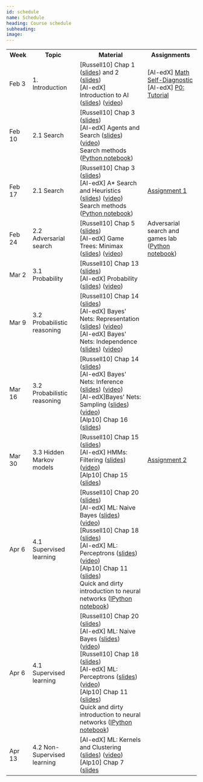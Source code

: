 ```yaml
---
id: schedule
name: Schedule
heading: Course schedule
subheading: 
image: 
---
```


<table class="table table-condensed">
<tbody>
<tr>
<th>Week</th>
<th>Topic</th>
<th>Material</th>
<th>Assignments</th>
</tr>
<small>

<tr>
<td>Feb 3</td>
<td>1. Introduction</td>
<td>
[Russell10] Chap 1 (<a href= "http://aima.eecs.berkeley.edu/slides-pdf/chapter01.pdf">slides</a>)  and 2 (<a href= "http://aima.eecs.berkeley.edu/slides-pdf/chapter02.pdf">slides</a>) <br>
[AI-edX] Introduction to AI (<a href= "http://cs188websitecontent.s3.amazonaws.com/lectures/fa13-cs188-lecture-1-1PP.pdf">slides</a>) (<a href= "https://courses.edx.org/courses/BerkeleyX/CS188x_1/1T2013/courseware/c78976d210314651abb740912d8279bb/b414886f442a41e4b5fd0408de837e53/">video</a>)<br>


</td>
<td>
[AI-edX] <a href= "https://courses.edx.org/courses/BerkeleyX/CS188x_1/1T2013/courseware/c78976d210314651abb740912d8279bb/5bf447e1a55f4699a6e313680f16e9df/">Math Self-Diagnostic</a><br>
[AI-edX] <a href= "https://courses.edx.org/courses/BerkeleyX/CS188x_1/1T2013/courseware/c78976d210314651abb740912d8279bb/e8c2d3dd71a84472997173f55c98a35c/">P0: Tutorial</a>
</td>
</tr>

<tr>
<td>Feb 10</td>
<td>2.1 Search</td>
<td>
[Russell10] Chap 3 (<a href= "http://aima.eecs.berkeley.edu/slides-pdf/chapter03.pdf">slides</a>) <br>
[AI-edX] Agents and Search (<a href= "http://cs188websitecontent.s3.amazonaws.com/lectures/fa13-cs188-lecture-2-1PP.pdf">slides</a>) (<a href= "https://courses.edx.org/courses/BerkeleyX/CS188x_1/1T2013/courseware/eafff8d8427440069a749c1b825c0561/7c56230af88d467c9737344e2e76092e/">video</a>)<br>
Search methods (<a href= "https://github.com/fagonzalezo/is-2016-1/blob/gh-pages/search_methods.ipynb">Python notebook</a>)<br>
</td>
<td>
</td>
</tr>

<tr>
<td>Feb 17</td>
<td>2.1 Search</td>
<td>
[Russell10] Chap 3 (<a href= "http://aima.eecs.berkeley.edu/slides-pdf/chapter03.pdf">slides</a>) <br>
[AI-edX] A* Search and Heuristics (<a href= "http://cs188websitecontent.s3.amazonaws.com/lectures/fa13-cs188-lecture-3-1PP.pdf">slides</a>) (<a href= "https://courses.edx.org/courses/BerkeleyX/CS188x_1/1T2013/courseware/eafff8d8427440069a749c1b825c0561/76f9a53b7aad47638ff968db5938d841/">video</a>)<br>
Search methods (<a href= "https://github.com/fagonzalezo/is-2016-1/blob/gh-pages/search_methods.ipynb">Python notebook</a>)<br>
</td>
<td>
<a href= "http://fagonzalezo.github.io/is-2016-1/assign1.pdf">Assignment 1</a><br>
</td>
</tr>

<tr>
<td>Feb 24</td>
<td>2.2 Adversarial search</td>
<td>
[Russell10] Chap 5 (<a href= "http://aima.eecs.berkeley.edu/slides-pdf/chapter05.pdf">slides</a>) <br>
[AI-edX] Game Trees: Minimax (<a href= "http://cs188websitecontent.s3.amazonaws.com/lectures/fa13-cs188-lecture-6-1PP.pdf">slides</a>) (<a href= "https://courses.edx.org/courses/BerkeleyX/CS188x_1/1T2013/courseware/e388ea8629ff4228845b54d70ffc8afd/8616451481ba41d4a40afcf13bc8ab1c/">video</a>)<br>
</td>
<td>
Adversarial search and games lab <br> 
(<a href= "https://github.com/fagonzalezo/is-2016-1/blob/gh-pages/games.ipynb">Python notebook</a>)<br>
</td>
</tr>

<tr>
<td>Mar 2</td>
<td>3.1 Probability
</td>
<td>
[Russell10] Chap 13 (<a href= "http://aima.eecs.berkeley.edu/slides-pdf/chapter13.pdf">slides</a>)<br>
[AI-edX] Probability (<a href= "http://cs188websitecontent.s3.amazonaws.com/lectures/fa13-cs188-lecture-12-1PP.pdf">slides</a>) (<a href= "https://courses.edx.org/courses/BerkeleyX/CS188x_1/1T2013/courseware/e07c09452f5845de8277d70512009fa2/4d1a43c6bcc7472db14a00258732cf8d/">video</a>)<br>
</td>
<td>
</td>
</tr>

<tr>
<td>Mar 9</td>
<td>
3.2 Probabilistic reasoning
</td>
<td>
[Russell10] Chap 14 (<a href= "http://aima.eecs.berkeley.edu/slides-pdf/chapter14.pdf">slides</a>) <br>
[AI-edX] Bayes' Nets: Representation (<a href= "http://cs188websitecontent.s3.amazonaws.com/lectures/fa13-cs188-lecture-13-1PP.pdf">slides</a>) (<a href= "https://courses.edx.org/courses/BerkeleyX/CS188x_1/1T2013/courseware/741f4647a714422a8028a776e041071c/57c93f3102a348d5ab0e0712979392f7/">video</a>)<br>
[AI-edX] Bayes' Nets: Independence (<a href= "http://cs188websitecontent.s3.amazonaws.com/lectures/fa13-cs188-lecture-14-1PP.pdf">slides</a>) (<a href= "https://courses.edx.org/courses/BerkeleyX/CS188x_1/1T2013/courseware/741f4647a714422a8028a776e041071c/b7b4dc01c237439980ed9658efdbed68/">video</a>)<br>
</td>
<td>
</td>
</tr>

<tr>
<td>Mar 16</td>
<td>
3.2 Probabilistic reasoning
</td>
<td>
[Russell10] Chap 14 (<a href= "http://aima.eecs.berkeley.edu/slides-pdf/chapter14.pdf">slides</a>) <br>
[AI-edX] Bayes' Nets: Inference (<a href= "http://cs188websitecontent.s3.amazonaws.com/lectures/fa13-cs188-lecture-15-1PP.pdf">slides</a>) (<a href= "https://courses.edx.org/courses/BerkeleyX/CS188x_1/1T2013/courseware/141d66503de5484fb7d26895b67149c1/e83b8da087dc4430abc105a61f4b6187/">video</a>)<br>
[AI-edX]Bayes' Nets: Sampling (<a href= "http://cs188websitecontent.s3.amazonaws.com/lectures/fa13-cs188-lecture-16-1PP.pdf">slides</a>) (<a href= "https://courses.edx.org/courses/BerkeleyX/CS188x_1/1T2013/courseware/141d66503de5484fb7d26895b67149c1/ef18d10cd8324ae1984b2df59657f02a/">video</a>)<br>
[Alp10] Chap 16 (<a href= "http://www.cmpe.boun.edu.tr/~ethem/i2ml2e/2e_v1-0/i2ml2e-chap16-v1-0.pdf">slides</a>)<br>
</td>
<td>
</td>
</tr>

<tr>
<td>Mar 30</td>
<td>
3.3 Hidden Markov models
</td>
<td>
[Russell10] Chap 15 (<a href= "http://aima.eecs.berkeley.edu/slides-pdf/chapter15.pdf">slides</a>) <br>
[AI-edX] HMMs: Filtering (<a href= "http://cs188websitecontent.s3.amazonaws.com/lectures/fa13-cs188-lecture-18-1PP.pdf">slides</a>) (<a href= "https://courses.edx.org/courses/BerkeleyX/CS188x_1/1T2013/courseware/a1335497b2a04c0e934ec324563e69aa/d536e021c6694647880977112e8ca6c7/">video</a>)<br>
[Alp10] Chap 15 (<a href= "http://www.cmpe.boun.edu.tr/~ethem/i2ml2e/2e_v1-0/i2ml2e-chap15-v1-0.pdf">slides</a>)<br>
</td>
<td>
<a href= "http://fagonzalezo.github.io/is-2016-1/assign2.pdf">Assignment 2</a><br>
</td>
</tr>

<tr>
<td>Apr 6</td>
<td>
4.1 Supervised learning
</td>
<td>
[Russell10] Chap 20 (<a href= "http://aima.eecs.berkeley.edu/slides-pdf/chapter20.pdf">slides</a>) <br>
[AI-edX] ML: Naive Bayes (<a href= "http://cs188websitecontent.s3.amazonaws.com/lectures/fa13-cs188-lecture-20-1PP.pdf">slides</a>) (<a href= "https://courses.edx.org/courses/BerkeleyX/CS188x_1/1T2013/courseware/9fa61ebf2e90449cbabb0f649b0469d5/a498b076bfea42559a6d2b3a34aefc5e/">video</a>)<br>
[Russell10] Chap 18 (<a href= "http://aima.eecs.berkeley.edu/slides-pdf/chapter18.pdf">slides</a>) <br>
[AI-edX] ML: Perceptrons (<a href= "http://cs188websitecontent.s3.amazonaws.com/lectures/fa13-cs188-lecture-21-1PP.pdf">slides</a>) (<a href= "https://courses.edx.org/courses/BerkeleyX/CS188x_1/1T2013/courseware/95cdab0f65984c74a2031911fbacc7e8/b1a66fb0b94f4e689a2cd47cc2177bf8/">video</a>)<br>
[Alp10] Chap 11 (<a href= "http://www.cmpe.boun.edu.tr/~ethem/i2ml2e/2e_v1-0/i2ml2e-chap11-v1-0.pdf">slides</a>)<br>
Quick and dirty introduction to neural networks (<a href= "https://gist.github.com/fagonzalezo/c1f56629890dcf5670aa">IPython notebook</a>)<br>
</td>
<td>
</td>
</tr>

<tr>
<td>Apr 6</td>
<td>
4.1 Supervised learning
</td>
<td>
[Russell10] Chap 20 (<a href= "http://aima.eecs.berkeley.edu/slides-pdf/chapter20.pdf">slides</a>) <br>
[AI-edX] ML: Naive Bayes (<a href= "http://cs188websitecontent.s3.amazonaws.com/lectures/fa13-cs188-lecture-20-1PP.pdf">slides</a>) (<a href= "https://courses.edx.org/courses/BerkeleyX/CS188x_1/1T2013/courseware/9fa61ebf2e90449cbabb0f649b0469d5/a498b076bfea42559a6d2b3a34aefc5e/">video</a>)<br>
[Russell10] Chap 18 (<a href= "http://aima.eecs.berkeley.edu/slides-pdf/chapter18.pdf">slides</a>) <br>
[AI-edX] ML: Perceptrons (<a href= "http://cs188websitecontent.s3.amazonaws.com/lectures/fa13-cs188-lecture-21-1PP.pdf">slides</a>) (<a href= "https://www.youtube.com/watch?v=_pe60buCnxE">video</a>)<br>
[Alp10] Chap 11 (<a href= "http://www.cmpe.boun.edu.tr/~ethem/i2ml2e/2e_v1-0/i2ml2e-chap11-v1-0.pdf">slides</a>)<br>
Quick and dirty introduction to neural networks (<a href= "https://gist.github.com/fagonzalezo/c1f56629890dcf5670aa">IPython notebook</a>)<br>
</td>
<td>
</td>
</tr>

<tr>
<td>Apr 13</td>
<td>
4.2 Non-Supervised learning
</td>
<td>
[AI-edX] ML: Kernels and Clustering (<a href= "http://cs188websitecontent.s3.amazonaws.com/lectures/fa13-cs188-lecture-22-1PP.pdf">slides</a>) (<a href= "https://courses.edx.org/courses/BerkeleyX/CS188x_1/1T2013/courseware/95cdab0f65984c74a2031911fbacc7e8/3794221ac77445febc9875a790fb3141/">video</a>)<br>
[Alp10] Chap 7 (<a href= "http://www.cmpe.boun.edu.tr/~ethem/i2ml2e/2e_v1-0/i2ml2e-chap7-v1-0.pdf">slides</
</td>
<td>
</td>
</tr>


</small>
</tbody>
</table>
